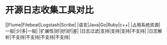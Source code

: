 # 开源日志收集工具对比
||Flume|Filebeat|Logstash|Scribe|
|语言|Java|Go|Ruby|c++|
|占用系统资源|一般|少|多|一般|
|扩展性|好|好|好|差|
|日志过滤|支持|支持|支持|不支持|
|日志解析|不支持|不支持|不支持|不支持|